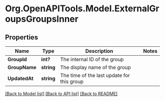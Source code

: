 # Org.OpenAPITools.Model.ExternalGroupsGroupsInner

## Properties

Name | Type | Description | Notes
------------ | ------------- | ------------- | -------------
**GroupId** | **int?** | The internal ID of the group | 
**GroupName** | **string** | The display name of the group | 
**UpdatedAt** | **string** | The time of the last update for this group | 

[[Back to Model list]](../README.md#documentation-for-models) [[Back to API list]](../README.md#documentation-for-api-endpoints) [[Back to README]](../README.md)

